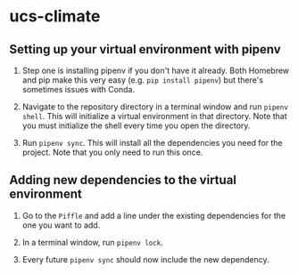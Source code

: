 # ucs-climate

## Setting up your virtual environment with pipenv
1. Step one is installing pipenv if you don't have it already. Both Homebrew and pip make this very easy (e.g. `pip install pipenv`) but there's sometimes issues with Conda.

2. Navigate to the repository directory in a terminal window and run `pipenv shell`. This will initialize a virtual environment in that directory. Note that you must initialize the shell every time you open the directory.

3. Run `pipenv sync`. This will install all the dependencies you need for the project. Note that you only need to run this once.

## Adding new dependencies to the virtual environment
1. Go to the `Piffle` and add a line under the existing dependencies for the one you want to add.

2. In a terminal window, run `pipenv lock`.

3. Every future `pipenv sync` should now include the new dependency.